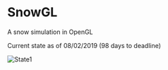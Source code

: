 # SnowGL
A snow simulation in OpenGL

Current state as of 08/02/2019 (98 days to deadline)

![State1](https://i.imgur.com/weIJKEV.png)
